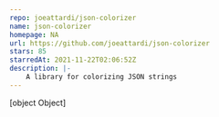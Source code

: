 ```yaml
---
repo: joeattardi/json-colorizer
name: json-colorizer
homepage: NA
url: https://github.com/joeattardi/json-colorizer
stars: 85
starredAt: 2021-11-22T02:06:52Z
description: |-
    A library for colorizing JSON strings
---
```


[object Object]
